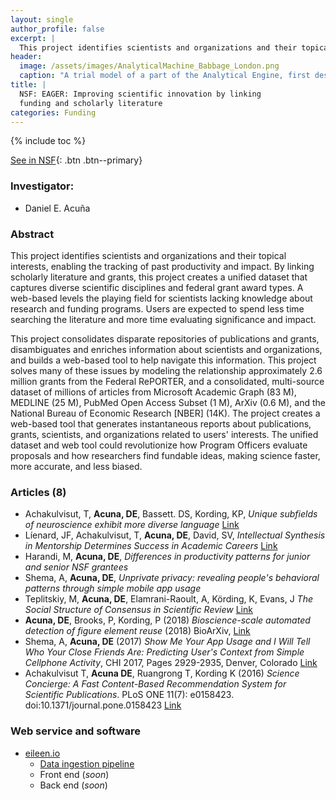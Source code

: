 ```yaml
---
layout: single
author_profile: false
excerpt: |
  This project identifies scientists and organizations and their topical interests, enabling the tracking of past productivity and impact.
header:
  image: /assets/images/AnalyticalMachine_Babbage_London.png
  caption: "A trial model of a part of the Analytical Engine, first described by Charles Babbage in 1837 (c) Bruno Barral (ByB)"
title: |
  NSF: EAGER: Improving scientific innovation by linking 
  funding and scholarly literature
categories: Funding
---
```


{% include toc %}

[See in NSF](https://www.nsf.gov/awardsearch/showAward?AWD_ID=1646763){: .btn .btn--primary}

### Investigator:
- Daniel E. Acuña

### Abstract

This project identifies scientists and organizations and their topical interests, enabling the tracking of past productivity and impact. By linking scholarly literature and grants, this project creates a unified dataset that captures diverse scientific disciplines and federal grant award types. A web-based levels the playing field for scientists lacking knowledge about research and funding programs. Users are expected to spend less time searching the literature and more time evaluating significance and impact.

This project consolidates disparate repositories of publications and grants, disambiguates and enriches information about scientists and organizations, and builds a web-based tool to help navigate this information. This project solves many of these issues by modeling the relationship approximately 2.6 million grants from the Federal RePORTER, and a consolidated, multi-source dataset of millions of articles from Microsoft Academic Graph (83 M), MEDLINE (25 M), PubMed Open Access Subset (1 M), ArXiv (0.6 M), and the National Bureau of Economic Research [NBER] (14K). The project creates a web-based tool that generates instantaneous reports about publications, grants, scientists, and organizations related to users' interests. The unified dataset and web tool could revolutionize how Program Officers evaluate proposals and how researchers find fundable ideas, making science faster, more accurate, and less biased.


### Articles (8)

- Achakulvisut, T, **Acuna, DE**, Bassett. DS, Kording, KP, _Unique subfields of neuroscience 
exhibit more diverse language_ [Link](https://github.com/titipata/language-variability-neuro/blob/master/manuscript/unique_subfields_achakulvisut.pdf)
- Líenard, JF, Achakulvisut, T, **Acuna, DE**, David, SV, _Intellectual Synthesis in Mentorship Determines Success in Academic Careers_ [Link](https://doi.org/10.1101/273888)
- Harandi, M, **Acuna, DE**, _Differences in productivity patterns for junior and senior NSF grantees_
- Shema, A, **Acuna, DE**, _Unprivate privacy: revealing people's behavioral patterns through simple mobile app usage_
- Teplitskiy, M, **Acuna, DE**, Elamrani-Raoult, A, Körding, K, Evans, J _The Social Structure of Consensus in Scientific Review_ [Link](https://arxiv.org/pdf/1802.01270.pdf)
- **Acuna, DE**, Brooks, P, Kording, P (2018) _Bioscience-scale automated detection of figure element reuse_ (2018) BioArXiv, [Link](https://arxiv.org/pdf/1802.01270.pdf)
- Shema, A, **Acuna, DE** (2017) _Show Me Your App Usage and I Will Tell Who Your Close Friends Are: Predicting User's Context from Simple Cellphone Activity_, CHI 2017, Pages 2929-2935, Denver, Colorado [Link](https://dl.acm.org/citation.cfm?id=3053275)
- Achakulvisut T, **Acuna DE**, Ruangrong T, Kording K (2016) _Science Concierge: A Fast Content-Based Recommendation System for Scientific Publications_. PLoS ONE 11(7): e0158423. doi:10.1371/journal.pone.0158423 [Link](http://journals.plos.org/plosone/article?id=10.1371/journal.pone.0158423)

### Web service and software

- [eileen.io](http://eileen.io)
  - [Data ingestion pipeline](https://github.com/sciosci/nsf_data_ingestion)
  - Front end (_soon_)
  - Back end (_soon_)